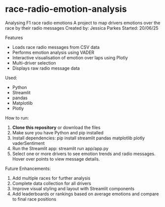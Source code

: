 # race-radio-emotion-analysis
Analysing F1 race radio emotions
A project to map drivers emotions over the race by their radio messages
Created by: Jessica Parkes
Started: 20/06/25

Features
- Loads race radio messages from CSV data  
- Performs emotion analysis using VADER  
- Interactive visualisation of emotion over laps using Plotly
- Multi-driver selection 
- Displays raw radio message data

Used:
- Python
- Streamlit
- pandas
- Matplotlib
- Plotly


How to run:
1. **Clone this repository** or download the files
2. Make sure you have Python and pip installed
3. Install dependencies: pip install streamlit pandas matplotlib plotly vaderSentiment
4. Run the Streamlit app: streamlit run app/app.py
5. Select one or more drivers to see emotion trends and radio messages. Hover over points to view message details.

Future Enhancements:
1. Add multiple races for further analysis
2. Complete data collection for all drivers
3. Improve visual styling and layout with Streamlit components
4. Add leaderboards or rankings based on average emotions and compare to final race positions